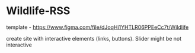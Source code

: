 # Wildlife-RSS

template - https://www.figma.com/file/dJoqHi1YHTLR06PPEeCc7t/Wildlife

create site with interactive elements (links, buttons). Slider might be not interactive
